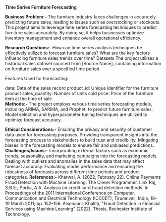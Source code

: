 **Time Series Furniture Forecasting**

**Business Problem:-**
The furniture industry faces challenges in accurately predicting future sales, leading to issues such as overstocking or stockouts. This project aims to leverage time series forecasting techniques to predict furniture sales accurately. By doing so, it helps businesses optimize inventory management and enhance overall operational efficiency.

**Research Questions:-**
How can time series analysis techniques be effectively utilized to forecast furniture sales?
What are the key factors influencing furniture sales trends over time?
Datasets
The project utilizes a historical sales dataset sourced from [Source Name], containing information on furniture sales over a specified time period.

Features Used for Forecasting:

date: Date of the sales record
product_id: Unique identifier for the furniture product
sales_quantity: Number of units sold
price: Price of the furniture item at the time of sale                                                                                                                                                                                                          
**Methods:-**
The project employs various time series forecasting models, including ARIMA, SARIMA, and Prophet, to predict future furniture sales. Model selection and hyperparameter tuning techniques are utilized to optimize forecast accuracy.

**Ethical Considerations:-**
Ensuring the privacy and security of customer data used for forecasting purposes.
Providing transparent insights into the forecasting process to stakeholders to build trust and credibility.
Mitigating biases in the forecasting models to ensure fair and unbiased predictions.
**Challenges/Issues:-**
Incorporating external factors such as economic trends, seasonality, and marketing campaigns into the forecasting models.
Dealing with outliers and anomalies in the sales data that may affect forecast accuracy.
Evaluating model performance and ensuring the robustness of forecasts across different time periods and product categories.
**References:-**
Kharwal, A. (2022, February 22). Online Payments Fraud Detection with Machine Learning. The Clever Programmer. Link
Raj, S.B.E.; Portia, A.A. Analysis on credit card fraud detection methods. In Proceedings of the 2011 International Conference on Computer, Communication and Electrical Technology (ICCCET), Tirunelveli, India, 18–19 March 2011; pp. 152–156.
Alsenaani, Khalifa, "Fraud Detection in Financial Services using Machine Learning" (2022). Thesis. Rochester Institute of Technology.
